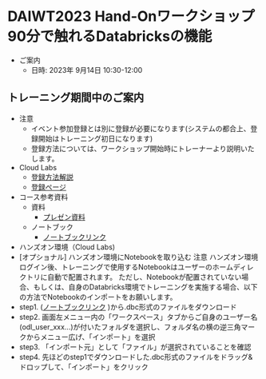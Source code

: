 # DAIWT2023 Hand-Onワークショップ 90分で触れるDatabricksの機能
* ご案内
  * 日時: 2023年 9月14日 10:30-12:00
## トレーニング期間中のご案内
* 注意
  * イベント参加登録とは別に登録が必要になります(システムの都合上、登録開始はトレーニング初日になります)
  * 登録方法については、ワークショップ開始時にトレーナーより説明いたします。
* Cloud Labs
  * [登録方法解説](document/registration_guide.pdf)
  * [登録ページ](https://bit.ly/3ZfBCh8)
* コース参考資料
  * 資料
    * [プレゼン資料](document/workshop-daiwt2023.pdf)
  * ノートブック
    * [ノートブックリンク](workshop-daiwt2023.dbc)
* ハンズオン環境（Cloud  Labs)
* [オプショナル] ハンズオン環境にNotebookを取り込む
注意
ハンズオン環境ログイン後、トレーニングで使用するNotebookはユーザーのホームディレクトリに自動で配置されます。
ただし、Notebookが配置されていない場合、もしくは、自身のDatabricks環境でトレーニングを実施する場合、以下の方法でNotebookのインポートをお願いします。
* step1. ([ノートブックリンク](workshop-daiwt2023.dbc) )から.dbc形式のファイルをダウンロード
* step2. 画面左メニュー内の「ワークスペース」タブからご自身のユーザー名(odl_user_xxx...)が付いたフォルダを選択し、フォルダ名の横の逆三角マークからメニュー広げ、「インポート」を選択
* step3. 「インポート元」として「ファイル」が選択されていることを確認
* step4. 先ほどのstep1でダウンロードした.dbc形式のファイルをドラッグ&ドロップして、「インポート」をクリック
